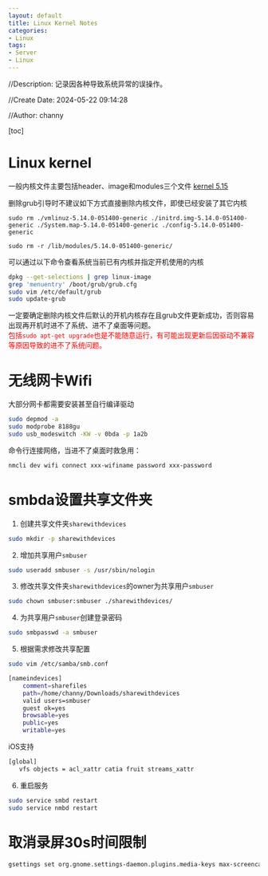 ```yaml
---
layout: default
title: Linux Kernel Notes
categories:
- Linux
tags:
- Server
- Linux
---
```

//Description: 记录因各种导致系统异常的误操作。

//Create Date: 2024-05-22 09:14:28

//Author: channy

[toc]

# Linux kernel
一般内核文件主要包括header、image和modules三个文件
[kernel 5.15](https://kernel.ubuntu.com/mainline/v5.15/)

删除grub引导时不建议如下方式直接删除内核文件，即使已经安装了其它内核
```
sudo rm ./vmlinuz-5.14.0-051400-generic ./initrd.img-5.14.0-051400-generic ./System.map-5.14.0-051400-generic ./config-5.14.0-051400-generic 

sudo rm -r /lib/modules/5.14.0-051400-generic/
```

可以通过以下命令查看系统当前已有内核并指定开机使用的内核
```sh
dpkg --get-selections | grep linux-image
grep 'menuentry' /boot/grub/grub.cfg
sudo vim /etc/default/grub
sudo update-grub
```

一定要确定删除内核文件后默认的开机内核存在且grub文件更新成功，否则容易出现再开机时进不了系统、进不了桌面等问题。  
<font color=red>包括`sudo apt-get upgrade`也是不能随意运行，有可能出现更新后因驱动不兼容等原因导致的进不了系统问题。</font>

# 无线网卡Wifi
大部分网卡都需要安装甚至自行编译驱动
```sh
sudo depmod -a
sudo modprobe 8188gu
sudo usb_modeswitch -KW -v 0bda -p 1a2b
```

命令行连接网络，当进不了桌面时救急用：
```sh
nmcli dev wifi connect xxx-wifiname password xxx-password
```

# smbda设置共享文件夹
1. 创建共享文件夹`sharewithdevices`
```sh
sudo mkdir -p sharewithdevices
```
2. 增加共享用户`smbuser`
```sh
sudo useradd smbuser -s /usr/sbin/nologin
```
3. 修改共享文件夹`sharewithdevices`的owner为共享用户`smbuser`
```sh
sudo chown smbuser:smbuser ./sharewithdevices/
```
4. 为共享用户`smbuser`创建登录密码
```sh
sudo smbpasswd -a smbuser
```
5. 根据需求修改共享配置
```sh
sudo vim /etc/samba/smb.conf
```

```sh
[nameindevices]
    comment=sharefiles
    path=/home/channy/Downloads/sharewithdevices
    valid users=smbuser
    guest ok=yes
    browsable=yes
    public=yes
    writable=yes
```

iOS支持
```sh
[global]
   vfs objects = acl_xattr catia fruit streams_xattr
```
6. 重启服务
```sh
sudo service smbd restart
sudo service nmbd restart
```

# 取消录屏30s时间限制
```sh
gsettings set org.gnome.settings-daemon.plugins.media-keys max-screencast-length 0
```